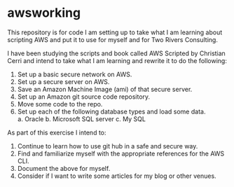 # awsworking
This repository is for code I am setting up to take what I am learning about scripting AWS and put it to use for myself and for Two Rivers Consulting.  

I have been studying the scripts and book called AWS Scripted by Christian Cerri and intend to take what I am learning and rewrite it to do the following: 
1. Set up a basic secure network on AWS. 
2. Set up a secure server on AWS. 
3. Save an Amazon Machine Image (ami) of that secure server. 
4. Set up an Amazon git source code repository. 
5. Move some code to the repo. 
6. Set up each of the following database types and load some data.  
   a. Oracle 
   b. Microsoft SQL server
   c. My SQL 

As part of this exercise I intend to:
1. Continue to learn how to use git hub in a safe and secure way. 
2. Find and familiarize myself with the appropriate references for the AWS CLI. 
3. Document the above for myself.  
4. Consider if I want to write some articles for my blog or other venues. 


